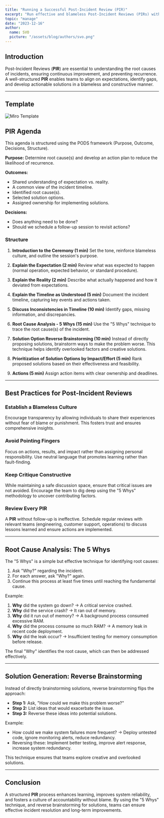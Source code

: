 ```yaml
---
title: "Running a Successful Post-Incident Review (PIR)"
excerpt: "Run effective and blameless Post-Incident Reviews (PIRs) with this structured approach using the PODS framework. This guide helps teams identify root causes, align on a shared timeline, and develop actionable solutions to prevent recurrence. By fostering a culture of transparency and collaboration, teams can turn incidents into learning opportunities, improve system reliability, and drive continuous improvement."
topic: "manage"
date: "2023-12-16"
author:
  name: SVO
  picture: "/assets/blog/authors/svo.png"
---
```


## Introduction

Post-Incident Reviews (**PIR**) are essential to understanding the root causes of incidents, ensuring continuous improvement, and preventing recurrence. A well-structured **PIR** enables teams to align on expectations, identify gaps, and develop actionable solutions in a blameless and constructive manner.

---

## Template

![Miro Template](/assets/blog/running-a-successful-pir/miro-template.png "Miro Template")

## **PIR** Agenda

This agenda is structured using the PODS framework (Purpose, Outcome, Decisions, Structure).

**Purpose:** Determine root cause(s) and develop an action plan to reduce the likelihood of recurrence.

**Outcomes:**

- Shared understanding of expectation vs. reality.
- A common view of the incident timeline.
- Identified root cause(s).
- Selected solution options.
- Assigned ownership for implementing solutions.

**Decisions:**

- Does anything need to be done?
- Should we schedule a follow-up session to revisit actions?

### Structure

1. **Introduction to the Ceremony (1 min)**
   Set the tone, reinforce blameless culture, and outline the session's purpose.

2. **Explain the Expectation (2 min)**
   Review what was expected to happen (normal operation, expected behavior, or standard procedure).

3. **Explain the Reality (2 min)**
   Describe what actually happened and how it deviated from expectations.

4. **Explain the Timeline as Understood (5 min)**
   Document the incident timeline, capturing key events and actions taken.

5. **Discuss Inconsistencies in Timeline (10 min)**
   Identify gaps, missing information, and discrepancies.

6. **Root Cause Analysis - 5 Whys (15 min)**
   Use the "5 Whys" technique to trace the root cause(s) of the incident.

7. **Solution Option Reverse Brainstorming (10 min)**
   Instead of directly proposing solutions, brainstorm ways to make the problem worse. This technique helps identify overlooked factors and creative solutions.

8. **Prioritization of Solution Options by Impact/Effort (5 min)**
   Rank proposed solutions based on their effectiveness and feasibility.

9. **Actions (5 min)**
   Assign action items with clear ownership and deadlines.

---

## Best Practices for Post-Incident Reviews

### Establish a Blameless Culture

Encourage transparency by allowing individuals to share their experiences without fear of blame or punishment. This fosters trust and ensures comprehensive insights.

### Avoid Pointing Fingers

Focus on actions, results, and impact rather than assigning personal responsibility. Use neutral language that promotes learning rather than fault-finding.

### Keep Critique Constructive

While maintaining a safe discussion space, ensure that critical issues are not avoided. Encourage the team to dig deep using the "5 Whys" methodology to uncover contributing factors.

### Review Every **PIR**

A **PIR** without follow-up is ineffective. Schedule regular reviews with relevant teams (engineering, customer support, operations) to discuss lessons learned and ensure actions are implemented.

---

## Root Cause Analysis: The 5 Whys

The "5 Whys" is a simple but effective technique for identifying root causes:

1. Ask "Why?" regarding the incident.
2. For each answer, ask "Why?" again.
3. Continue this process at least five times until reaching the fundamental cause.

Example:

1. **Why** did the system go down? → A critical service crashed.
2. **Why** did the service crash? → It ran out of memory.
3. **Why** did it run out of memory? → A background process consumed excessive RAM.
4. **Why** did the process consume so much RAM? → A memory leak in recent code deployment.
5. **Why** did the leak occur? → Insufficient testing for memory consumption before release.

The final "Why" identifies the root cause, which can then be addressed effectively.

---

## Solution Generation: Reverse Brainstorming

Instead of directly brainstorming solutions, reverse brainstorming flips the approach:

- **Step 1:** Ask, "How could we make this problem worse?"
- **Step 2:** List ideas that would exacerbate the issue.
- **Step 3:** Reverse these ideas into potential solutions.

Example:

- How could we make system failures more frequent? → Deploy untested code, ignore monitoring alerts, reduce redundancy.
- Reversing these: Implement better testing, improve alert response, increase system redundancy.

This technique ensures that teams explore creative and overlooked solutions.

---

## Conclusion

A structured **PIR** process enhances learning, improves system reliability, and fosters a culture of accountability without blame. By using the "5 Whys" technique, and reverse brainstorming for solutions, teams can ensure effective incident resolution and long-term improvements.
